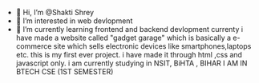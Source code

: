 - 👋 Hi, I’m @Shakti Shrey
- 👀 I’m interested in web devlopment
- 🌱 I’m currently learning frontend and backend devlopment
currenty i have made a website  called "gadget garage" which is basically a e-commerce site which sells electronic devices like smartphones,laptops etc.
this is my first ever project. i have made it through html ,css and javascript only.
i am currently studying in NSIT, BiHTA , BIHAR
I AM IN BTECH CSE (1ST SEMESTER)
